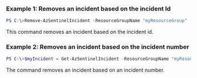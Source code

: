 ### Example 1: Removes an incident based on the incident Id
```powershell
PS C:\>Remove-AzSentinelIncident -ResourceGroupName "myResourceGroup" -WorkspaceName "myWorkspaceName" -Id <IncidentId>

```

This command removes an incident based on the incident id.

### Example 2: Removes an incident based on the incident number
```powershell
PS C:\>$myIncident = Get-AzSentinelIncident -ResourceGroupName "myResourceGroup" -WorkspaceName "myWorkspaceName" -Id <IncidentId> | Where-Object {$_.Number -eq "780"}

```

The command removes an incident based on an incident number.

